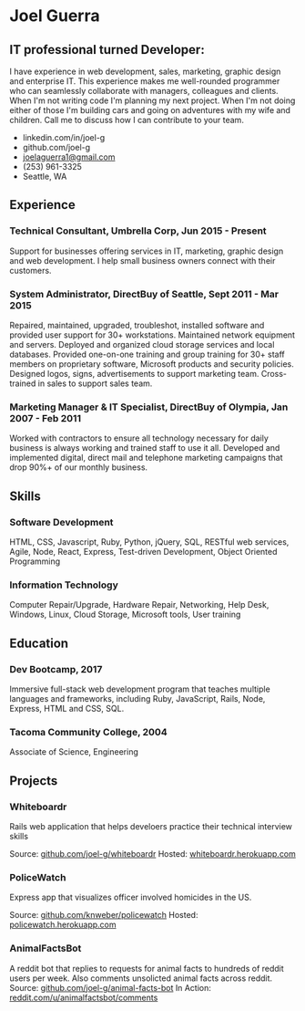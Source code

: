 # Joel Guerra
## IT professional turned Developer:
I have experience in web development, sales, marketing, graphic design and enterprise IT.
This experience makes me well-rounded programmer who can seamlessly collaborate with managers, colleagues and
clients. When I'm not writing code I'm planning my next project. When I'm not doing either of those I'm building cars and
going on adventures with my wife and children. Call me to discuss how I can contribute to your team.

* linkedin.com/in/joel-g
* github.com/joel-g
* joelaguerra1@gmail.com
* (253) 961-3325
* Seattle, WA

## Experience
### Technical Consultant, Umbrella Corp, Jun 2015 - Present
Support for businesses offering services in IT, marketing, graphic design and web development. I help small business owners connect with their customers.
### System Administrator, DirectBuy of Seattle, Sept 2011 - Mar 2015
Repaired, maintained, upgraded, troubleshot, installed software and provided user support for 30+ workstations. 
Maintained network equipment and servers. Deployed and organized cloud storage services and local databases. 
Provided one-on-one training and group training for 30+ staff members on proprietary software, Microsoft products and security policies. 
Designed logos, signs, advertisements to support marketing team. 
Cross-trained in sales to support sales team.
### Marketing Manager & IT Specialist, DirectBuy of Olympia, Jan 2007 - Feb 2011
Worked with contractors to ensure all technology necessary for daily business is always working and trained staff to use it all. 
Developed and implemented digital, direct mail and telephone marketing campaigns that drop 90%+ of our monthly business.
## Skills
### Software Development
HTML, CSS, Javascript, Ruby, Python, jQuery, SQL, RESTful web
services, Agile, Node, React, Express, Test-driven Development,
Object Oriented Programming
### Information Technology
Computer Repair/Upgrade, Hardware Repair, Networking,
Help Desk, Windows, Linux, Cloud Storage, Microsoft tools,
User training
## Education
### Dev Bootcamp, 2017
Immersive full-stack web development program that
teaches multiple languages and frameworks, including
Ruby, JavaScript, Rails, Node, Express, HTML and CSS, SQL.
### Tacoma Community College, 2004
Associate of Science, Engineering

## Projects
### Whiteboardr
Rails web application that helps develoers practice their technical interview skills

Source: [github.com/joel-g/whiteboardr](github.com/joel-g/whiteboardr) Hosted: [whiteboardr.herokuapp.com](whiteboardr.herokuapp.com)

### PoliceWatch
Express app that visualizes officer involved homicides in the US.

Source: [github.com/knweber/policewatch](github.com/knweber/policewatch) Hosted: [policewatch.herokuapp.com](policewatch.herokuapp.com)

### AnimalFactsBot
A reddit bot that replies to requests for animal facts to hundreds of reddit users per week. Also comments unsolicted animal facts across reddit.
Source: [github.com/joel-g/animal-facts-bot](github.com/joel-g/animal-facts-bot) In Action: [reddit.com/u/animalfactsbot/comments](reddit.com/u/animalfactsbot/comments)
